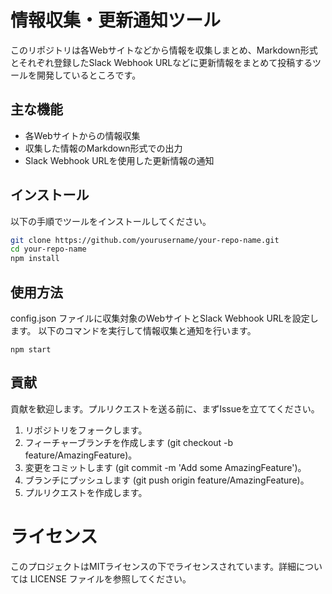 
# 情報収集・更新通知ツール

このリポジトリは各Webサイトなどから情報を収集しまとめ、Markdown形式とそれぞれ登録したSlack Webhook URLなどに更新情報をまとめて投稿するツールを開発しているところです。

## 主な機能

- 各Webサイトからの情報収集
- 収集した情報のMarkdown形式での出力
- Slack Webhook URLを使用した更新情報の通知

## インストール

以下の手順でツールをインストールしてください。

```bash
git clone https://github.com/yourusername/your-repo-name.git
cd your-repo-name
npm install
```

## 使用方法
config.json ファイルに収集対象のWebサイトとSlack Webhook URLを設定します。
以下のコマンドを実行して情報収集と通知を行います。

```
npm start
```

## 貢献
貢献を歓迎します。プルリクエストを送る前に、まずIssueを立ててください。

1. リポジトリをフォークします。
2. フィーチャーブランチを作成します (git checkout -b feature/AmazingFeature)。
3. 変更をコミットします (git commit -m 'Add some AmazingFeature')。
4. ブランチにプッシュします (git push origin feature/AmazingFeature)。
5. プルリクエストを作成します。

# ライセンス
このプロジェクトはMITライセンスの下でライセンスされています。詳細については LICENSE ファイルを参照してください。
